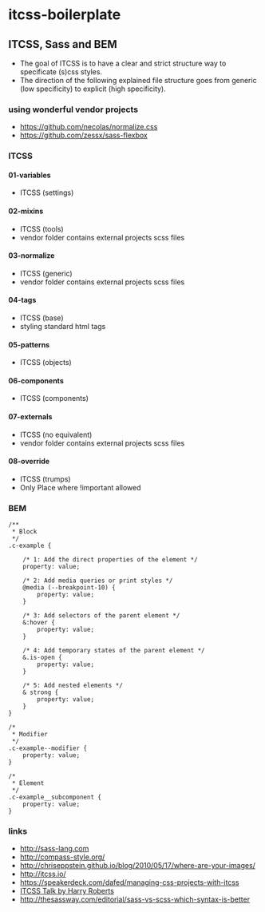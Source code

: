 # itcss-boilerplate

## ITCSS, Sass and BEM

- The goal of ITCSS is to have a clear and strict structure way to specificate (s)css styles. 
- The direction of the following explained file structure goes from generic (low specificity) to explicit (high specificity).

### using wonderful vendor projects

- https://github.com/necolas/normalize.css
- https://github.com/zessx/sass-flexbox

### ITCSS

#### 01-variables

- ITCSS (settings)

#### 02-mixins

- ITCSS (tools)
- vendor folder contains external projects scss files

#### 03-normalize

- ITCSS (generic)
- vendor folder contains external projects scss files

#### 04-tags

- ITCSS (base)
- styling standard html tags

#### 05-patterns

- ITCSS (objects)

#### 06-components

- ITCSS (components)

#### 07-externals

- ITCSS (no equivalent)
- vendor folder contains external projects scss files

#### 08-override

- ITCSS (trumps)
- Only Place where !important allowed

### BEM

```
/**
 * Block
 */
.c-example {

    /* 1: Add the direct properties of the element */
    property: value;

    /* 2: Add media queries or print styles */
    @media (--breakpoint-10) {
        property: value;
    }

    /* 3: Add selectors of the parent element */
    &:hover {
        property: value;
    }

    /* 4: Add temporary states of the parent element */
    &.is-open {
        property: value;
    }

    /* 5: Add nested elements */
    & strong {
        property: value;
    }
}

/*
 * Modifier
 */
.c-example--modifier {
    property: value;
}

/*
 * Element
 */
.c-example__subcomponent {
    property: value;
}
```

### links

- http://sass-lang.com
- http://compass-style.org/
- http://chriseppstein.github.io/blog/2010/05/17/where-are-your-images/
- http://itcss.io/
- https://speakerdeck.com/dafed/managing-css-projects-with-itcss
- [ITCSS Talk by Harry Roberts](http://youtu.be/1OKZOV-iLj4)
- http://thesassway.com/editorial/sass-vs-scss-which-syntax-is-better